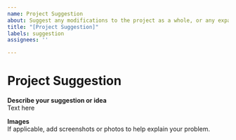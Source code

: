 ```yaml
---
name: Project Suggestion
about: Suggest any modifications to the project as a whole, or any expanders or alternative versions you would like to see
title: "[Project Suggestion]"
labels: suggestion
assignees: ''

---
```


# Project Suggestion

**Describe your suggestion or idea**  
Text here

**Images**  
If applicable, add screenshots or photos to help explain your problem.
